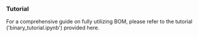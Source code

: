 ### Tutorial

For a comprehensive guide on fully utilizing BOM, please refer to the tutorial ('binary_tutorial.ipynb') provided here.
